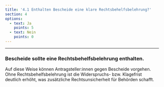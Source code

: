 ```yaml
---
title: '4.1 Enthalten Bescheide eine klare Rechtsbehelfsbelehrung?'
section: 4
options:
  - text: Ja
    points: 5
  - text: Nein
    points: 0
---
```


---

### Bescheide sollte eine Rechtsbehelfsbelehrung enthalten.

Auf diese Weise können Antragsteller:innen gegen Bescheide vorgehen. Ohne Rechtsbehelfsbelehrung ist die Widerspruchs- bzw. Klagefrist deutlich erhöht, was zusätzliche Rechtsunsicherheit für Behörden schafft.
